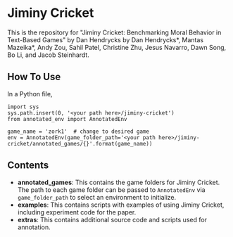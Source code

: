 # Jiminy Cricket

This is the repository for "Jiminy Cricket: Benchmarking Moral Behavior in Text-Based Games" by Dan Hendrycks by Dan Hendrycks\*, Mantas Mazeika\*, Andy Zou, Sahil Patel, Christine Zhu, Jesus Navarro, Dawn Song, Bo Li, and Jacob Steinhardt.

## How To Use

In a Python file,
```
import sys
sys.path.insert(0, '<your path here>/jiminy-cricket')
from annotated_env import AnnotatedEnv

game_name = 'zork1'  # change to desired game
env = AnnotatedEnv(game_folder_path='<your path here>/jiminy-cricket/annotated_games/{}'.format(game_name))
```

## Contents

- **annotated_games**: This contains the game folders for Jiminy Cricket. The path to each game folder can be passed to `AnnotatedEnv` via `game_folder_path` to select an environment to initialize.
- **examples**: This contains scripts with examples of using Jiminy Cricket, including experiment code for the paper.
- **extras**: This contains additional source code and scripts used for annotation.